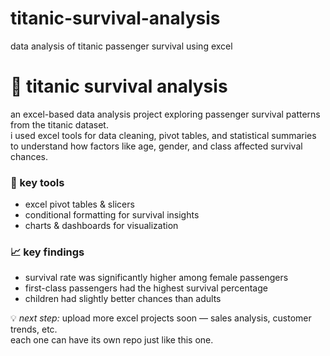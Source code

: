 # titanic-survival-analysis
data analysis of titanic passenger survival using excel

# 🚢 titanic survival analysis

an excel-based data analysis project exploring passenger survival patterns from the titanic dataset.  
i used excel tools for data cleaning, pivot tables, and statistical summaries to understand how factors like age, gender, and class affected survival chances.

### 🧮 key tools
- excel pivot tables & slicers  
- conditional formatting for survival insights  
- charts & dashboards for visualization  

### 📈 key findings
- survival rate was significantly higher among female passengers  
- first-class passengers had the highest survival percentage  
- children had slightly better chances than adults  


💡 *next step:* upload more excel projects soon — sales analysis, customer trends, etc.  
each one can have its own repo just like this one.
